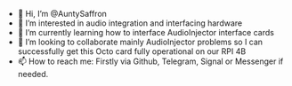 - 👋 Hi, I’m @AuntySaffron
- 👀 I’m interested in audio integration and interfacing hardware
- 🌱 I’m currently learning how to interface AudioInjector interface cards
- 💞️ I’m looking to collaborate mainly AudioInjector problems so I can successfully get this Octo card fully operational on our RPI 4B
- 📫 How to reach me: Firstly via Github, Telegram, Signal or Messenger if needed.

<!---
AuntySaffron/AuntySaffron is a ✨ special ✨ repository because its `README.md` (this file) appears on your GitHub profile.
You can click the Preview link to take a look at your changes.
--->
